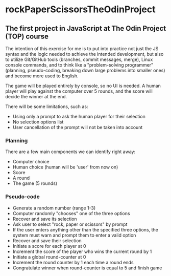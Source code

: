 # rockPaperScissorsTheOdinProject

## The first project in JavaScript at The Odin Project (TOP) course

The intention of this exercise for me is to put into practice not just the JS syntax and the logic needed to achieve the intended development, but also to utilize Git/GitHub tools (branches, commit messages, merge), Linux console commands, and to think like a "problem-solving programmer" (planning, pseudo-coding, breaking down large problems into smaller ones) and become more used to English.

The game will be played entirely by console, so no UI is needed.
A human player will play against the computer over 5 rounds, and the score will decide the winner at the end.

There will be some limitations, such as: 
- Using only a prompt to ask the human player for their selection
- No selection options list
- User cancellation of the prompt will not be taken into account

### Planning

There are a few main components we can identify right away:

- Computer choice
- Human choice              (human will be 'user' from now on)
- Score
- A round
- The game (5 rounds)

### Pseudo-code

- Generate a random number (range 1-3)
- Computer randomly "chooses" one of the three options
- Recover and save its selection
- Ask user to select "rock, paper or scissors" by prompt
- If the user enters anything other than the specified three options, the system must warn and prompt them to enter a valid option
- Recover and save their selection
- Initiate a score for each player at 0
- Increment the score of the player who wins the current round by 1
- Initiate a global round-counter at 0
- Increment the round counter by 1 each time a round ends
- Congratulate winner when round-counter is equal to 5 and finish game


